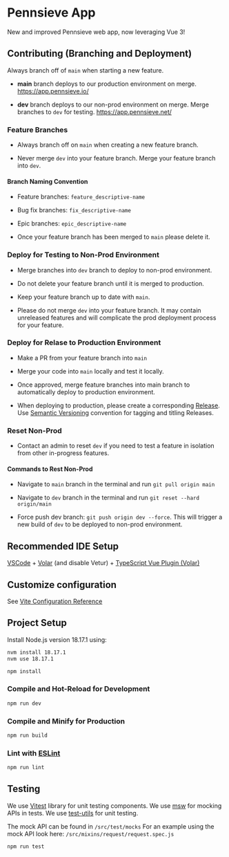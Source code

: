 # Pennsieve App

New and improved Pennsieve web app, now leveraging Vue 3!

## Contributing (Branching and Deployment)

Always branch off of `main` when starting a new feature.

- **main** branch deploys to our production environment on merge. https://app.pennsieve.io/

- **dev** branch deploys to our non-prod environment on merge. Merge branches to `dev` for testing. https://app.pennsieve.net/

### Feature Branches

- Always branch off on `main` when creating a new feature branch.

- Never merge `dev` into your feature branch. Merge your feature branch into `dev`.

#### Branch Naming Convention

- Feature branches: `feature_descriptive-name`
- Bug fix branches: `fix_descriptive-name`
- Epic branches: `epic_descriptive-name`

- Once your feature branch has been merged to `main` please delete it.

### Deploy for Testing to Non-Prod Environment

- Merge branches into `dev` branch to deploy to non-prod environment.

- Do not delete your feature branch until it is merged to production.

- Keep your feature branch up to date with `main`.

- Please do not merge `dev` into your feature branch. It may contain unreleased features and will complicate the prod deployment process for your feature.

### Deploy for Relase to Production Environment

- Make a PR from your feature branch into `main`

- Merge your code into `main` locally and test it locally.

- Once approved, merge feature branches into main branch to automatically deploy to production environment.

- When deploying to production, please create a corresponding [Release](https://docs.github.com/en/repositories/releasing-projects-on-github/managing-releases-in-a-repository). Use [Semantic Versioning](https://semver.org/) convention for tagging and titling Releases.

### Reset Non-Prod

- Contact an admin to reset `dev` if you need to test a feature in isolation from other in-progress features.

#### Commands to Rest Non-Prod

- Navigate to `main` branch in the terminal and run `git pull origin main`

- Navigate to `dev` branch in the terminal and run `git reset --hard origin/main`

- Force push dev branch: `git push origin dev --force`. This will trigger a new build of `dev` to be deployed to non-prod environment.

## Recommended IDE Setup

[VSCode](https://code.visualstudio.com/) + [Volar](https://marketplace.visualstudio.com/items?itemName=Vue.volar) (and disable Vetur) + [TypeScript Vue Plugin (Volar)](https://marketplace.visualstudio.com/items?itemName=Vue.vscode-typescript-vue-plugin)

## Customize configuration

See [Vite Configuration Reference](https://vitejs.dev/config/)

## Project Setup

Install Node.js version 18.17.1 using:

```sh
nvm install 18.17.1
nvm use 18.17.1
```

```sh
npm install
```

### Compile and Hot-Reload for Development

```sh
npm run dev
```

### Compile and Minify for Production

```sh
npm run build
```

### Lint with [ESLint](https://eslint.org/)

```sh
npm run lint
```

## Testing

We use [Vitest](https://vitest.dev/) library for unit testing components.
We use [msw](https://mswjs.io/) for mocking APIs in tests.
We use [test-utils](https://test-utils.vuejs.org/) for unit testing.

The mock API can be found in `/src/test/mocks`
For an example using the mock API look here: `/src/mixins/request/request.spec.js`

```sh
npm run test
```
